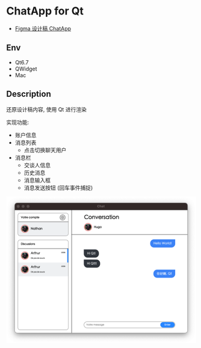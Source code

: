 # ChatApp for Qt

- [Figma 设计稿 ChatApp](https://www.figma.com/file/HKNt3P6TkZBKr8AIR66Okh/Chat-App-(Community)?type=design&node-id=59-2&mode=design&t=TA72TXZ1kFIuAaqD-0)

## Env

- Qt6.7
- QWidget
- Mac

## Description

还原设计稿内容, 使用 Qt 进行渲染

实现功能:

- 账户信息
- 消息列表
  - 点击切换聊天用户
- 消息栏
  - 交谈人信息
  - 历史消息
  - 消息输入框
  - 消息发送按钮 (回车事件捕捉)

![1](./screenshot/1.png)
